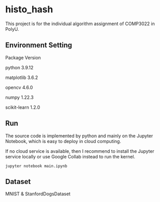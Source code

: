 # histo_hash
This project is for the individual algorithm assignment of COMP3022 in PolyU.

## Environment Setting

Package	          Version

python	          3.9.12

matplotlib	      3.6.2

opencv	          4.6.0

numpy	            1.22.3

scikit-learn	    1.2.0

## Run

The source code is implemented by python and mainly on the Jupyter Notebook, which is easy to deploy in cloud computing. 

If no cloud service is available, then I recommend to install the Jupyter service locally or use Google Collab instead to run the kernel.

```jupyter notebook main.ipynb```

## Dataset
MNIST & StanfordDogsDataset
